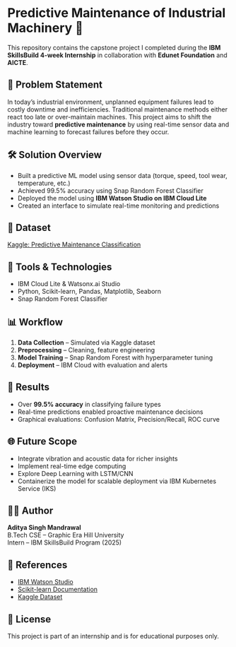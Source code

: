 # Predictive Maintenance of Industrial Machinery 🚧

This repository contains the capstone project I completed during the **IBM SkillsBuild 4-week Internship** in collaboration with **Edunet Foundation** and **AICTE**.

## 🧠 Problem Statement
In today’s industrial environment, unplanned equipment failures lead to costly downtime and inefficiencies. Traditional maintenance methods either react too late or over-maintain machines. This project aims to shift the industry toward **predictive maintenance** by using real-time sensor data and machine learning to forecast failures before they occur.

## 🛠️ Solution Overview
- Built a predictive ML model using sensor data (torque, speed, tool wear, temperature, etc.)
- Achieved 99.5% accuracy using Snap Random Forest Classifier
- Deployed the model using **IBM Watson Studio on IBM Cloud Lite**
- Created an interface to simulate real-time monitoring and predictions

## 📂 Dataset
[Kaggle: Predictive Maintenance Classification](https://www.kaggle.com/datasets/shivamb/machinepredictive-maintenance-classification)

## 🧪 Tools & Technologies
- IBM Cloud Lite & Watsonx.ai Studio
- Python, Scikit-learn, Pandas, Matplotlib, Seaborn
- Snap Random Forest Classifier

## 📊 Workflow
1. **Data Collection** – Simulated via Kaggle dataset
2. **Preprocessing** – Cleaning, feature engineering
3. **Model Training** – Snap Random Forest with hyperparameter tuning
4. **Deployment** – IBM Cloud with evaluation and alerts

## 🎯 Results
- Over **99.5% accuracy** in classifying failure types
- Real-time predictions enabled proactive maintenance decisions
- Graphical evaluations: Confusion Matrix, Precision/Recall, ROC curve

## 🌐 Future Scope
- Integrate vibration and acoustic data for richer insights
- Implement real-time edge computing
- Explore Deep Learning with LSTM/CNN
- Containerize the model for scalable deployment via IBM Kubernetes Service (IKS)

## 👨‍💻 Author
**Aditya Singh Mandrawal**  
B.Tech CSE – Graphic Era Hill University  
Intern – IBM SkillsBuild Program (2025)

## 📜 References
- [IBM Watson Studio](https://www.ibm.com/cloud/watson-studio)
- [Scikit-learn Documentation](https://scikit-learn.org/stable/)
- [Kaggle Dataset](https://www.kaggle.com/datasets/shivamb/machinepredictive-maintenance-classification)

## 📌 License
This project is part of an internship and is for educational purposes only.
